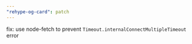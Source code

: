 ```yaml
---
"rehype-og-card": patch
---
```


fix: use node-fetch to prevent `Timeout.internalConnectMultipleTimeout` error
